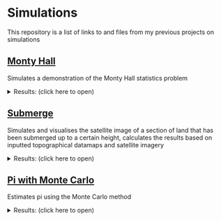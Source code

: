 # Simulations

This repository is a list of links to and files from my previous projects on simulations

## [Monty Hall](https://github.com/EgeEken/MontyHall)

Simulates a demonstration of the Monty Hall statistics problem

<details><summary>Results: (click here to open)</summary>
<p>

![image](https://user-images.githubusercontent.com/96302110/165194877-3090f710-3c5d-49b0-846d-86210266eeda.png)

![image](https://user-images.githubusercontent.com/96302110/165194957-282b3e03-b276-45b0-96e3-b0dea0735fe0.png)

</p>
</details>


## [Submerge](https://github.com/EgeEken/Submerge)

Simulates and visualises the satellite image of a section of land that has been submerged up to a certain height, calculates the results based on inputted topographical datamaps and satellite imagery

<details><summary>Results: (click here to open)</summary>
<p>

https://user-images.githubusercontent.com/96302110/165179413-d00621f2-f9c8-45e8-a18f-3119ed977873.mp4

https://user-images.githubusercontent.com/96302110/165179431-fbcc2169-23e5-49f7-b248-52f653ddb8e2.mp4

</p>
</details>


## [Pi with Monte Carlo](https://github.com/EgeEken/Pi-with-Monte-Carlo)

Estimates pi using the Monte Carlo method

<details><summary>Results: (click here to open)</summary>
<p>

![image](https://user-images.githubusercontent.com/96302110/182940705-1b11cf3f-9c3b-45d0-bed0-26758a16e98d.png)

</p>
</details>
